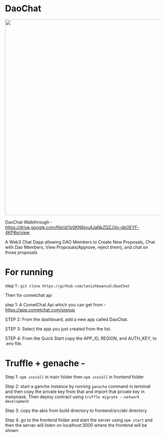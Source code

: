 # DaoChat
<p align="center">
  <img width="786" height="640" src="https://i.imgur.com/0tilXfh.gif">
</p>

DaoChat Walkthrough - https://drive.google.com/file/d/1z0KN9sju4JaNkZQZJVo-qbOEYF-4KP8g/view

A Web3 Chat Dapp allowing DAO Members to Create New Proposals, Chat with Dao Members, View Proposals(Approve,
reject them), and chat on those proposals

# For running
step 1 : `git clone https://github.com/tanishbaansal/DaoChat`

Then for cometchat api

step 1: A CometChat Api which you can get from - https://app.cometchat.com/signup

STEP 2: From the dashboard, add a new app called DaoChat.

STEP 3: Select the app you just created from the list.

STEP 4: From the Quick Start copy the APP_ID, REGION, and AUTH_KEY, to .env file.

Truffle + genache -
=
Step 1: `npm install` in main folder then `npm install` in frontend folder

Step 2: start a ganche instance by running `ganache` command in terminal and then copy the private key from that and import that private key in metamask, Then deploy contract using `truffle migrate --network development`

Step 3:  copy the abis from build directory to frontend/src/abi directory

Step 4: go to the frontend folder and start the server using `npm start` and then the server will listen on localhost:3000 where the frontend will be shown
